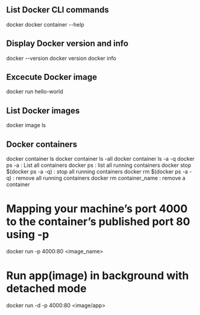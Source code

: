 ## List Docker CLI commands
docker
docker container --help

## Display Docker version and info
docker --version
docker version
docker info

## Excecute Docker image
docker run hello-world

## List Docker images
docker image ls

## Docker containers
docker container ls
docker container ls -all
docker container ls -a -q
docker ps -a : List all containers docker ps : list all running containers
docker stop $(docker ps -a -q) :  stop all running containers docker
rm $(docker ps -a -q) : remove all running containers docker
rm container_name : remove a container

# Mapping your machine’s port 4000 to the container’s published port 80 using -p
docker run -p 4000:80 <image_name>
# Run app(image) in background with detached mode
docker run -d -p 4000:80 <image/app>
